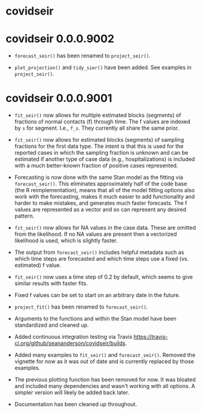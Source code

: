 # covidseir

# covidseir 0.0.0.9002

* `forecast_seir()` has been renamed to `project_seir()`.

* `plot_projection()` and `tidy_sier()` have been added. See examples
  in `project_seir()`.

# covidseir 0.0.0.9001

* `fit_seir()` now allows for multiple estimated blocks (segments) of fractions
  of normal contacts (f) through time. The f values are indexed by `s` for
  segment. I.e., `f_s`. They currently all share the same prior.

* `fit_seir()` now allows for estimated blocks (segments) of sampling fractions
  for the first data type. The intent is that this is used for the reported
  cases in which the sampling fraction is unknown and can be estimated if
  another type of case data (e.g., hospitalizations) is included with a much
  better-known fraction of positive cases represented.

* Forecasting is now done with the same Stan model as the fitting via
  `forecast_seir()`. This eliminates approximately half of the code base (the
  R reimplementation), means that all of the model fitting options also work
  with the forecasting, makes it much easier to add functionality and harder to
  make mistakes, and generates much faster forecasts. The f values are
  represented as a vector and so can represent any desired pattern.

* `fit_seir()` now allows for NA values in the case data. These are omitted
  from the likelihood. If no NA values are present then a vectorized likelihood
  is used, which is slightly faster.

* The output from `forecast_seir()` includes helpful metadata such as which
  time steps are forecasted and which time steps use a fixed (vs. estimated)
  f value.

* `fit_seir()` now uses a time step of 0.2 by default, which seems to give
  similar results with faster fits.

* Fixed f values can be set to start on an arbitrary date in the future.

* `project_fit()` has been renamed to `forecast_seir()`.

* Arguments to the functions and within the Stan model have been standardized
  and cleaned up.

* Added continuous integration testing via Travis
  <https://travis-ci.org/github/seananderson/covidseir/builds>.

* Added many examples to `fit_seir()` and `forecast_seir()`. Removed the
  vignette for now as it was out of date and is currently replaced by those
  examples.

* The previous plotting function has been removed for now. It was bloated and
  included many dependencies and wasn't working with all options. A simpler
  version will likely be added back later.

* Documentation has been cleaned up throughout.


